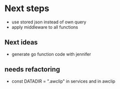 # Next steps

- use stored json instead of own query
- apply middleware to all functions

## Next ideas

- generate go function code with jennifer

## needs refactoring

- const DATADIR = ".awclip" in services and in awclip

